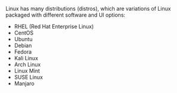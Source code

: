 Linux has many distributions (distros), which are variations of Linux packaged with different software and UI options:  
- RHEL (Red Hat Enterprise Linux)  
- CentOS  
- Ubuntu  
- Debian  
- Fedora  
- Kali Linux  
- Arch Linux  
- Linux Mint  
- SUSE Linux  
- Manjaro